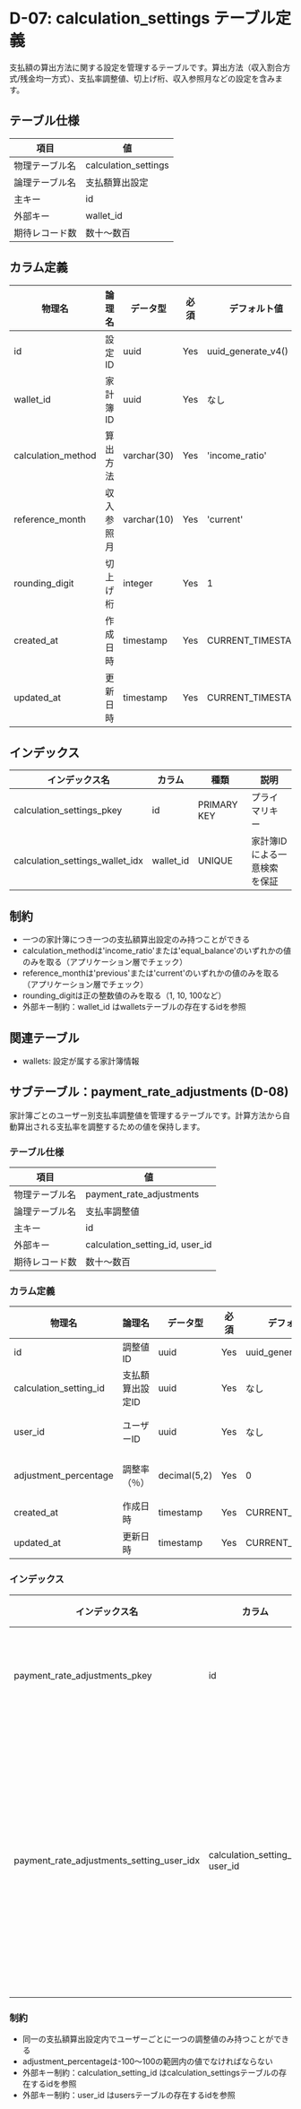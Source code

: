 # D-07: calculation_settings テーブル定義

支払額の算出方法に関する設定を管理するテーブルです。算出方法（収入割合方式/残金均一方式）、支払率調整値、切上げ桁、収入参照月などの設定を含みます。

## テーブル仕様

| 項目           | 値                   |
| -------------- | -------------------- |
| 物理テーブル名 | calculation_settings |
| 論理テーブル名 | 支払額算出設定       |
| 主キー         | id                   |
| 外部キー       | wallet_id            |
| 期待レコード数 | 数十〜数百           |

## カラム定義

| 物理名             | 論理名     | データ型    | 必須 | デフォルト値       | 説明                                                                |
| ------------------ | ---------- | ----------- | ---- | ------------------ | ------------------------------------------------------------------- |
| id                 | 設定ID     | uuid        | Yes  | uuid_generate_v4() | プライマリキー                                                      |
| wallet_id          | 家計簿ID   | uuid        | Yes  | なし               | 設定が属する家計簿ID（walletsテーブルの外部キー）                   |
| calculation_method | 算出方法   | varchar(30) | Yes  | 'income_ratio'     | 'income_ratio'（収入割合方式）または'equal_balance'（残金均一方式） |
| reference_month    | 収入参照月 | varchar(10) | Yes  | 'current'          | 'previous'（前月）または'current'（今月）                           |
| rounding_digit     | 切上げ桁   | integer     | Yes  | 1                  | 支払額計算時の切上げ桁（1=1円、10=10円、100=100円など）             |
| created_at         | 作成日時   | timestamp   | Yes  | CURRENT_TIMESTAMP  | レコード作成日時                                                    |
| updated_at         | 更新日時   | timestamp   | Yes  | CURRENT_TIMESTAMP  | レコード更新日時                                                    |

## インデックス

| インデックス名                  | カラム    | 種類        | 説明                         |
| ------------------------------- | --------- | ----------- | ---------------------------- |
| calculation_settings_pkey       | id        | PRIMARY KEY | プライマリキー               |
| calculation_settings_wallet_idx | wallet_id | UNIQUE      | 家計簿IDによる一意検索を保証 |

## 制約

- 一つの家計簿につき一つの支払額算出設定のみ持つことができる
- calculation_methodは'income_ratio'または'equal_balance'のいずれかの値のみを取る（アプリケーション層でチェック）
- reference_monthは'previous'または'current'のいずれかの値のみを取る（アプリケーション層でチェック）
- rounding_digitは正の整数値のみを取る（1, 10, 100など）
- 外部キー制約：wallet_id はwalletsテーブルの存在するidを参照

## 関連テーブル

- wallets: 設定が属する家計簿情報

## サブテーブル：payment_rate_adjustments (D-08)

家計簿ごとのユーザー別支払率調整値を管理するテーブルです。計算方法から自動算出される支払率を調整するための値を保持します。

### テーブル仕様

| 項目           | 値                              |
| -------------- | ------------------------------- |
| 物理テーブル名 | payment_rate_adjustments        |
| 論理テーブル名 | 支払率調整値                    |
| 主キー         | id                              |
| 外部キー       | calculation_setting_id, user_id |
| 期待レコード数 | 数十〜数百                      |

### カラム定義

| 物理名                 | 論理名           | データ型     | 必須 | デフォルト値       | 説明                                            |
| ---------------------- | ---------------- | ------------ | ---- | ------------------ | ----------------------------------------------- |
| id                     | 調整値ID         | uuid         | Yes  | uuid_generate_v4() | プライマリキー                                  |
| calculation_setting_id | 支払額算出設定ID | uuid         | Yes  | なし               | calculation_settingsテーブルの外部キー          |
| user_id                | ユーザーID       | uuid         | Yes  | なし               | 調整対象のユーザーID（usersテーブルの外部キー） |
| adjustment_percentage  | 調整率（％）     | decimal(5,2) | Yes  | 0                  | 支払率の調整値（％単位、-100〜100の値）         |
| created_at             | 作成日時         | timestamp    | Yes  | CURRENT_TIMESTAMP  | レコード作成日時                                |
| updated_at             | 更新日時         | timestamp    | Yes  | CURRENT_TIMESTAMP  | レコード更新日時                                |

### インデックス

| インデックス名                            | カラム                          | 種類        | 説明                                     |
| ----------------------------------------- | ------------------------------- | ----------- | ---------------------------------------- |
| payment_rate_adjustments_pkey             | id                              | PRIMARY KEY | プライマリキー                           |
| payment_rate_adjustments_setting_user_idx | calculation_setting_id, user_id | UNIQUE      | 設定とユーザーの組み合わせの一意性を保証 |

### 制約

- 同一の支払額算出設定内でユーザーごとに一つの調整値のみ持つことができる
- adjustment_percentageは-100〜100の範囲内の値でなければならない
- 外部キー制約：calculation_setting_id はcalculation_settingsテーブルの存在するidを参照
- 外部キー制約：user_id はusersテーブルの存在するidを参照
